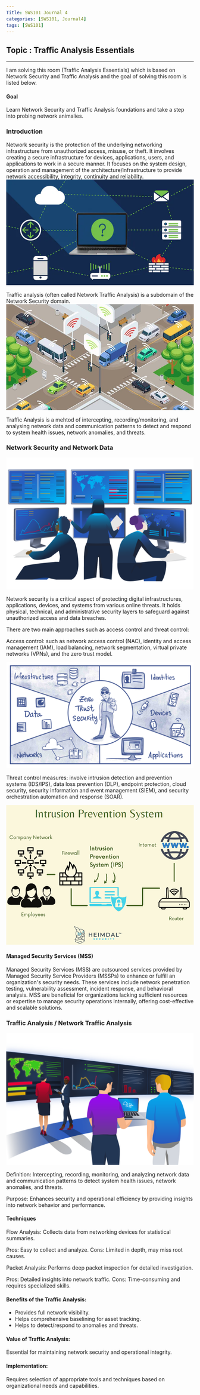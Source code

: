 ```yaml
---
Title: SWS101 Journal 4
categories: [SWS101, Journal4]
tags: [SWS101]
---
```


## Topic : Traffic Analysis Essentials

---

I am solving this room (Traffic Analysis Essentials) which is based on Network Security and Traffic Analysis and the goal of solving this room is listed below.

#### Goal

Learn Network Security and Traffic Analysis foundations and take a step into probing network animalies.

### Introduction

Network security is the protection of the underlying networking infrastructure from unauthorized access, misuse, or theft. It involves creating a secure infrastructure for devices, applications, users, and applications to work in a secure manner. It focuses on the system design, operation and management of the architecture/infrastructure to provide network accessibility, integrity, continuity and reliability.
![alt text](</image/Pasted image 1.png>)

Traffic analysis (often called Network Traffic Analysis) is a subdomain of the Network Security domain.
![alt text](</image/Pasted image 2.png>)

Traffic Analysis is a mehtod of intercepting, recording/monitoring, and analysing network data and communication patterns to detect and respond to system health issues, network anomalies, and threats.

### Network Security and Network Data

![alt text](</image/Screenshot from 2024-05-15 15-20-26.png>)

Network security is a critical aspect of protecting digital infrastructures, applications, devices, and systems from various online threats. It holds physical, technical, and administrative security layers to safeguard against unauthorized access and data breaches.

There are two main approaches such as access control and threat control:

Access control: such as network access control (NAC), identity and access management (IAM), load balancing, network segmentation, virtual private networks (VPNs), and the zero trust model.

![alt text](</image/Pasted imagedcd.png>)

Threat control measures: involve intrusion detection and prevention systems (IDS/IPS), data loss prevention (DLP), endpoint protection, cloud security, security information and event management (SIEM), and security orchestration automation and response (SOAR).

![alt text](</image/Pasted image 1scc.png>)

#### Managed Security Services (MSS)

Managed Security Services (MSS) are outsourced services provided by Managed Security Service Providers (MSSPs) to enhance or fulfill an organization's security needs. These services include network penetration testing, vulnerability assessment, incident response, and behavioral analysis. MSS are beneficial for organizations lacking sufficient resources or expertise to manage security operations internally, offering cost-effective and scalable solutions.

### Traffic Analysis / Network Traffic Analysis

![alt text](</image/Pasted image 2csc.png>)

Definition: Intercepting, recording, monitoring, and analyzing network data and communication patterns to detect system health issues, network anomalies, and threats.

Purpose: Enhances security and operational efficiency by providing insights into network behavior and performance.

#### Techniques

Flow Analysis: Collects data from networking devices for statistical summaries.

Pros: Easy to collect and analyze.
Cons: Limited in depth, may miss root causes.

Packet Analysis: Performs deep packet inspection for detailed investigation.

Pros: Detailed insights into network traffic.
Cons: Time-consuming and requires specialized skills.

#### Benefits of the Traffic Analysis:

- Provides full network visibility.
- Helps comprehensive baselining for asset tracking.
- Helps to detect/respond to anomalies and threats.

#### Value of Traffic Analysis:

Essential for maintaining network security and operational integrity.

#### Implementation:

Requires selection of appropriate tools and techniques based on organizational needs and capabilities.
